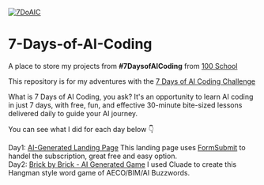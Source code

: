 [![7DoAIC](https://github.com/user-attachments/assets/f6adcbde-5d63-43cc-bf2f-2e3d69dd5432)](https://www.100school.com/atomic-challenges/7daysofaicoding)
# 7-Days-of-AI-Coding
A place to store my projects from **#7DaysofAICoding** from [100 School](https://www.100school.com/)

This repository is for my adventures with the [7 Days of AI Coding Challenge](https://www.100school.com/atomic-challenges/7daysofaicoding)

What is 7 Days of AI Coding, you ask? It's an opportunity to learn AI coding in just 7 days, with free, fun, and effective 30-minute bite-sized lessons delivered daily to guide your AI journey.

You can see what I did for each day below 👇

Day1: [AI-Generated Landing Page](https://thebimsider.github.io/7-Days-of-AI-Coding/Day1) This landing page uses [FormSubmit](https://formsubmit.co/) to handel the subscription, great free and easy option.   
Day2: [Brick by Brick - AI Generated Game](https://thebimsider.github.io/7-Days-of-AI-Coding/Day2) I used Cluade to create this Hangman style word game of AECO/BIM/AI Buzzwords.   


